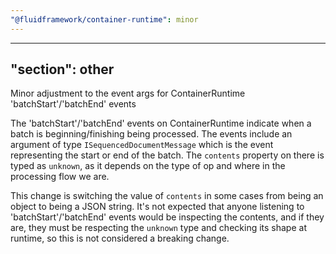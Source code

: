 ```yaml
---
"@fluidframework/container-runtime": minor
---
```

---
"section": other
---

Minor adjustment to the event args for ContainerRuntime 'batchStart'/'batchEnd' events

The 'batchStart'/'batchEnd' events on ContainerRuntime indicate when a batch is beginning/finishing being processed.
The events include an argument of type `ISequencedDocumentMessage` which is the event representing the start or end of the batch.
The `contents` property on there is typed as `unknown`, as it depends on the type of op and where in the processing flow we are.

This change is switching the value of `contents` in some cases from being an object to being a JSON string.
It's not expected that anyone listening to 'batchStart'/'batchEnd' events would be inspecting the contents,
and if they are, they must be respecting the `unknown` type and checking its shape at runtime, so this is
not considered a breaking change.
